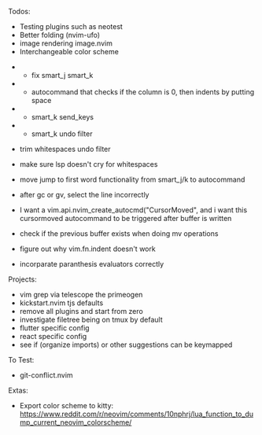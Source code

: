 Todos:
 
* Testing plugins such as neotest
* Better folding (nvim-ufo)
* image rendering image.nvim
* Interchangeable color scheme

+ * fix smart_j smart_k
+ * autocommand that checks if the column is 0, then indents by putting space
+ * smart_k send_keys
+ * smart_k undo filter
* trim whitespaces undo filter
* make sure lsp doesn't cry for whitespaces

* move jump to first word functionality from smart_j/k to autocommand
* after gc or gv, select the line incorrectly
 
* I want a vim.api.nvim_create_autocmd("CursorMoved",  and i want this cursormoved autocommand to be triggered after buffer is written

* check if the previous buffer exists when doing mv operations
* figure out why vim.fn.indent doesn't work
* incorparate paranthesis evaluators correctly

Projects:
* vim grep via telescope the primeogen 
* kickstart.nvim tjs defaults
* remove all plugins and start from zero
* investigate filetree being on tmux by default
* flutter specific config
* react specific config
* see if (organize imports) or other suggestions can be keymapped

 
To Test:
* git-conflict.nvim
 
Extas:
* Export color scheme to kitty: https://www.reddit.com/r/neovim/comments/10nphrj/lua_function_to_dump_current_neovim_colorscheme/
